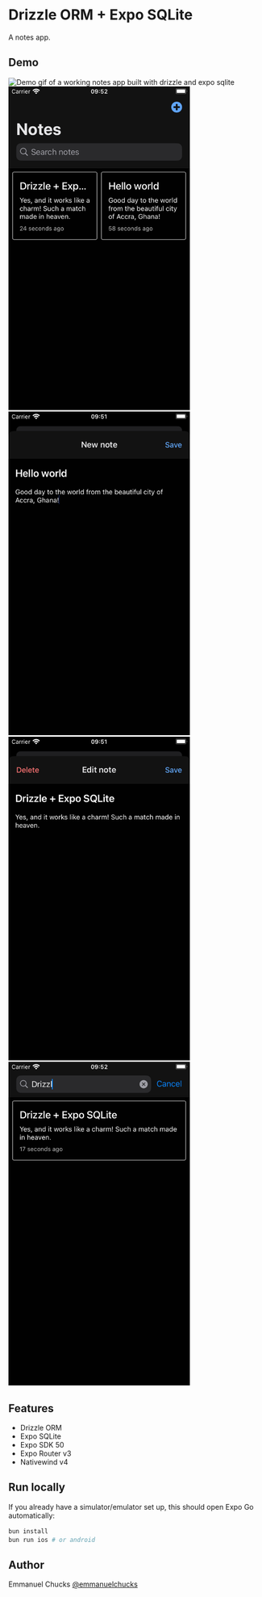 # Drizzle ORM + Expo SQLite

A notes app.

## Demo

<div>
<img
src="https://cdn-user-temp.veed.io/render/00d4a63f-96ef-441c-96a9-7b4c90e5f2ec.gif"
alt="Demo gif of a working notes app built with drizzle and expo sqlite"
style="width:360px" />
<img
src="https://github.com/emmanuelchucks/drizzle-expo-sqlite/blob/main/screenshots/2023-12-29%20at%2009.50.15.png?raw=true"
alt="Home screen with some notes already saved"
style="width:360px" />
<img
src="https://github.com/emmanuelchucks/drizzle-expo-sqlite/blob/main/screenshots/2023-12-29%20at%2009.51.03.png?raw=true"
alt="New note screen for filling in new notes"
style="width:360px" />
<img
src="https://github.com/emmanuelchucks/drizzle-expo-sqlite/blob/main/screenshots/2023-12-29%20at%2009.51.48.png?raw=true"
alt="Edit note screen showcasing ability to edit or delete already saved note"
style="width:360px" />
<img
src="https://github.com/emmanuelchucks/drizzle-expo-sqlite/blob/main/screenshots/2023-12-29%20at%2009.52.04.png?raw=true"
alt="Search functionality on home screeen"
style="width:360px" />
</div>

## Features

- Drizzle ORM
- Expo SQLite
- Expo SDK 50
- Expo Router v3
- Nativewind v4

## Run locally

If you already have a simulator/emulator set up, this should open Expo Go automatically:

```zsh
bun install
bun run ios # or android
```

## Author

Emmanuel Chucks [@emmanuelchucks](https://x.com/emmanuelchucks)
